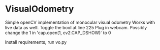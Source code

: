 # VisualOdometry
Simple openCV implementation of monocular visual odometry
Works with live data as well. Toggle the bool at line 225
Plug in webcam.
Possibly change the 1 in
'cap.open(1, cv2.CAP_DSHOW)'
to 0

Install requirements, run vo.py
